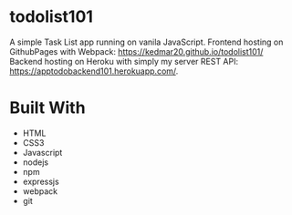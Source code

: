 # todolist101
A simple Task List app running on vanila JavaScript. 
Frontend hosting on GithubPages with Webpack: https://kedmar20.github.io/todolist101/
Backend hosting on Heroku with simply my server REST API: https://apptodobackend101.herokuapp.com/.

# Built With
- HTML
- CSS3 
- Javascript
- nodejs
- npm
- expressjs
- webpack
- git

